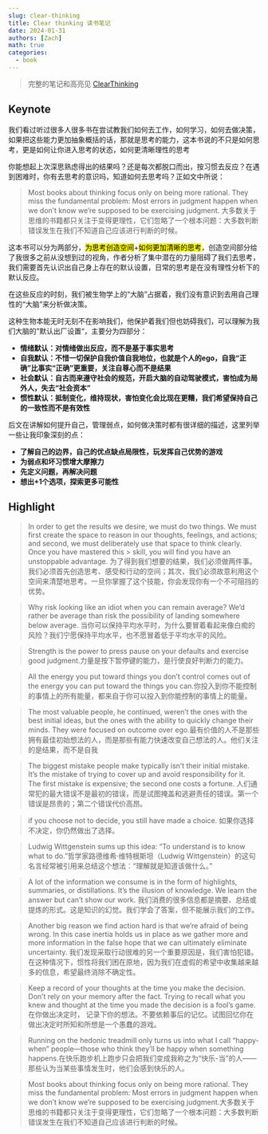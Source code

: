 ```yaml
---
slug: clear-thinking
title: Clear thinking 读书笔记
date: 2024-01-31
authors: [Zach]
math: true
categories:
  - book
---
```


> 完整的笔记和高亮见 [ClearThinking](https://zachzhou.notion.site/Clear-thinking-24b7d71ba7b446f5a2b30b4d30c1fff5)

## Keynote


我们看过听过很多人很多书在尝试教我们如何去工作，如何学习，如何去做决策，如果把这些能力更加抽象概括的话，那就是思考的能力，这本书说的不只是如何思考，更是如何让你进入思考的状态，如何更清晰理性的思考

你能想起上次深思熟虑得出的结果吗？还是每次都脱口而出，按习惯去反应？在遇到困难时，你有去思考的意识吗，知道如何去思考吗？正如文中所说：
> Most books about thinking focus only on being more rational. They miss the fundamental problem: Most errors in judgment happen when we don’t know we’re supposed to be exercising judgment.
> 大多数关于思维的书籍都只关注于变得更理性，它们忽略了一个根本问题：大多数判断错误发生在我们不知道自己应该进行判断的时候。

这本书可以分为两部分，<mark>为思考创造空间</mark>+<mark>如何更加清晰的思考</mark>，创造空间部分给了我很多之前从没想到过的视角，作者分析了集中潜在的力量阻碍了我们去思考，我们需要首先认识出自己身上存在的默认设置，日常的思考是在没有理性分析下的默认反应。

在这些反应的时刻，我们被生物学上的“大脑”占据着，我们没有意识到去用自己理性的“大脑”来分析做决策。

这种生物本能无时无刻不在影响我们，他保护着我们但也妨碍我们，可以理解为我们大脑的”默认出厂设置“，主要分为四部分：

- **情绪默认：对情绪做出反应，而不是基于事实思考**
- **自我默认：不惜一切保护自我价值自我地位，也就是个人的ego，自我“正确”比事实“正确”更重要，关注自尊心而不是结果**
- **社会默认：自古而来遵守社会的规范，开启大脑的自动驾驶模式，害怕成为局外人，失去“社会资本”**
- **惯性默认：抵制变化，维持现状，害怕变化会比现在更糟，我们希望保持自己的一致性而不是有效性**


后文在讲解如何提升自己，管理弱点，如何做决策时都有很详细的描述，这里列举一些让我印象深刻的点：

- **了解自己的边界，自己的优点缺点局限性，玩发挥自己优势的游戏**
- **为弱点和坏习惯增大摩擦力**
- **先定义问题，再解决问题**
- **想出+1个选项，探索更多可能性**

## Highlight

> In order to get the results we desire, we must do two things. We must first create the space to reason in our thoughts, feelings, and actions; and second, we must deliberately use that space to think clearly. Once you have mastered this > skill, you will find you have an unstoppable advantage.
> 为了得到我们想要的结果，我们必须做两件事。我们必须首先创造思考、感受和行动的空间；其次，我们必须故意利用这个空间来清楚地思考。一旦你掌握了这个技能，你会发现你有一个不可阻挡的优势。


> Why risk looking like an idiot when you can remain average? We’d rather be average than risk the possibility of landing somewhere below average. 当你可以保持平均水平时，为什么要冒着看起来像白痴的风险？我们宁愿保持平均水平，也不愿冒着低于平均水平的风险。

> Strength is the power to press pause on your defaults and exercise good judgment.力量是按下暂停键的能力，是行使良好判断力的能力。

> All the energy you put toward things you don’t control comes out of the energy you can put toward the things you can.你投入到你不能控制的事情上的所有能量，都来自于你可以投入到你能控制的事情上的能量。

> The most valuable people, he continued, weren’t the ones with the best initial ideas, but the ones with the ability to quickly change their minds. They were focused on outcome over ego.最有价值的人不是那些拥有最佳初始想法的人，而是那些有能力快速改变自己想法的人。他们关注的是结果，而不是自我

> The biggest mistake people make typically isn’t their initial mistake. It’s the mistake of trying to cover up and avoid responsibility for it. The first mistake is expensive; the second one costs a fortune.
> 人们通常犯的最大错误不是最初的错误，而是试图掩盖和逃避责任的错误。第一个错误是昂贵的；第二个错误代价高昂。

> if you choose not to decide, you still have made a choice.
> 如果你选择不决定，你仍然做出了选择。

> Ludwig Wittgenstein sums up this idea: “To understand is to know what to do.”哲学家路德维希·维特根斯坦（Ludwig Wittgenstein）的这句名言经常被引用来总结这个想法：“理解就是知道该做什么。”

> A lot of the information we consume is in the form of highlights, summaries, or distillations. It’s the illusion of knowledge. We learn the answer but can’t show our work.
> 我们消费的很多信息都是摘要、总结或提炼的形式。这是知识的幻觉。我们学会了答案，但不能展示我们的工作。

> Another big reason we find action hard is that we’re afraid of being wrong. In this case inertia holds us in place as we gather more and more information in the false hope that we can ultimately eliminate uncertainty.
> 我们发现采取行动很难的另一个重要原因是，我们害怕犯错。在这种情况下，惯性将我们困在原地，因为我们在虚假的希望中收集越来越多的信息，希望最终消除不确定性。

> Keep a record of your thoughts at the time you make the decision. Don’t rely on your memory after the fact. Trying to recall what you knew and   thought at the time you made the decision is a fool’s game.
> 在你做出决定时， 记录下你的想法。不要依赖事后的记忆。试图回忆你在做出决定时所知和所想是一个愚蠢的游戏。

> Running on the hedonic treadmill only turns us into what I call “happy-when” people—those who think they’ll be happy when something happens.在快乐跑步机上跑步只会把我们变成我称之为“快乐-当”的人——那些认为当某些事情发生时，他们会感到快乐的人。

> Most books about thinking focus only on being more rational. They miss the fundamental problem: Most errors in judgment happen when we don’t know we’re supposed to be exercising judgment.大多数关于思维的书籍都只关注于变得更理性，它们忽略了一个根本问题：大多数判断错误发生在我们不知道自己应该进行判断的时候。
